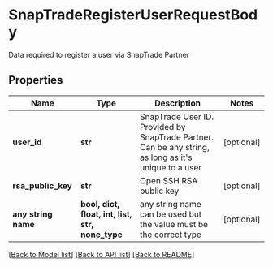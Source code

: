 # SnapTradeRegisterUserRequestBody

Data required to register a user via SnapTrade Partner

## Properties
Name | Type | Description | Notes
------------ | ------------- | ------------- | -------------
**user_id** | **str** | SnapTrade User ID. Provided by SnapTrade Partner. Can be any string, as long as it&#39;s unique to a user | [optional] 
**rsa_public_key** | **str** | Open SSH RSA public key | [optional] 
**any string name** | **bool, dict, float, int, list, str, none_type** | any string name can be used but the value must be the correct type | [optional]

[[Back to Model list]](../README.md#documentation-for-models) [[Back to API list]](../README.md#documentation-for-api-endpoints) [[Back to README]](../README.md)


